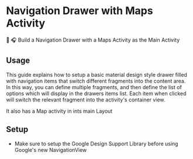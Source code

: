 # Navigation Drawer with Maps Activity

📱 🎧 Build a Navigation Drawer with a Maps Activity as the Main Activity

 Usage
 -----
This guide explains how to setup a basic material design style drawer filled with navigation items that switch different fragments into the content area. In this way, you can define multiple fragments, and then define the list of options which will display in the drawers items list. Each item when clicked will switch the relevant fragment into the activity's container view.

It also has a Map activity in ints main Layout

Setup
-----
- Make sure to setup the Google Design Support Library before using Google's new NavigationView
